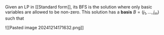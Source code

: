 Given an LP in [[Standard form]], its BFS is the solution where only basic variables are allowed to be non-zero. This solution has a **basis** $B = (j_{1}, \dots, j_{m})$ such that 

![[Pasted image 20241214171632.png]]
